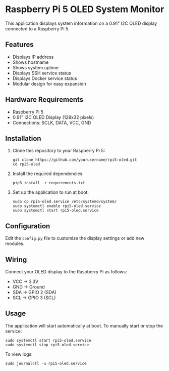 # Raspberry Pi 5 OLED System Monitor

This application displays system information on a 0.91" I2C OLED display connected to a Raspberry Pi 5.

## Features

- Displays IP address
- Shows hostname
- Shows system uptime
- Displays SSH service status
- Displays Docker service status
- Modular design for easy expansion

## Hardware Requirements

- Raspberry Pi 5
- 0.91" I2C OLED Display (128x32 pixels)
- Connections: SCLK, DATA, VCC, GND

## Installation

1. Clone this repository to your Raspberry Pi 5:
   ```
   git clone https://github.com/yourusername/rpi5-oled.git
   cd rpi5-oled
   ```

2. Install the required dependencies:
   ```
   pip3 install -r requirements.txt
   ```

3. Set up the application to run at boot:
   ```
   sudo cp rpi5-oled.service /etc/systemd/system/
   sudo systemctl enable rpi5-oled.service
   sudo systemctl start rpi5-oled.service
   ```

## Configuration

Edit the `config.py` file to customize the display settings or add new modules.

## Wiring

Connect your OLED display to the Raspberry Pi as follows:

- VCC → 3.3V
- GND → Ground
- SDA → GPIO 2 (SDA)
- SCL → GPIO 3 (SCL)

## Usage

The application will start automatically at boot. To manually start or stop the service:

```
sudo systemctl start rpi5-oled.service
sudo systemctl stop rpi5-oled.service
```

To view logs:

```
sudo journalctl -u rpi5-oled.service
```
